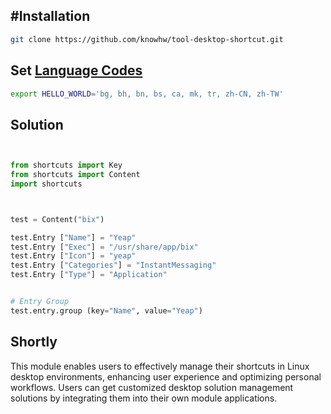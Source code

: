 




 

## #Installation
~~~bash
git clone https://github.com/knowhw/tool-desktop-shortcut.git
~~~


## Set [Language Codes]( http://gist.github.com/knowhw/0adeb98e98f319efe0b668697042a737 )
```bash
export HELLO_WORLD='bg, bh, bn, bs, ca, mk, tr, zh-CN, zh-TW'
```

## Solution
```py


from shortcuts import Key
from shortcuts import Content
import shortcuts



test = Content("bix")

test.Entry ["Name"] = "Yeap"
test.Entry ["Exec"] = "/usr/share/app/bix"
test.Entry ["Icon"] = "yeap"
test.Entry ["Categories"] = "InstantMessaging"
test.Entry ["Type"] = "Application"


# Entry Group
test.entry.group (key="Name", value="Yeap")


```






## Shortly

This module enables users to effectively manage their shortcuts in Linux desktop environments, enhancing user experience and optimizing personal workflows. Users can get customized desktop solution management solutions by integrating them into their own module applications.






